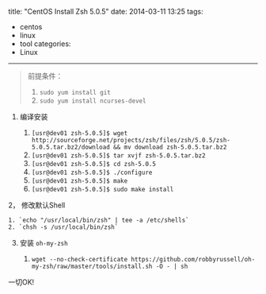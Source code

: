 title: "CentOS Install Zsh 5.0.5"
date: 2014-03-11 13:25
tags:
- centos
- linux
- tool
categories: 
- Linux
---

> 前提条件： 
>
> 1. `sudo yum install git`
> 2. `sudo yum install ncurses-devel`

1. 编译安装

	1. `[usr@dev01 zsh-5.0.5]$ wget http://sourceforge.net/projects/zsh/files/zsh/5.0.5/zsh-5.0.5.tar.bz2/download && mv download zsh-5.0.5.tar.bz2 `
	2. `[usr@dev01 zsh-5.0.5]$ tar xvjf zsh-5.0.5.tar.bz2`
	3. `[usr@dev01 zsh-5.0.5]$ cd zsh-5.0.5`
	4. `[usr@dev01 zsh-5.0.5]$ ./configure`
	5. `[usr@dev01 zsh-5.0.5]$ make`
	6. `[usr@dev01 zsh-5.0.5]$ sudo make install`

2， 修改默认Shell

	1. `echo "/usr/local/bin/zsh" | tee -a /etc/shells`
	2. `chsh -s /usr/local/bin/zsh`

3. 安装 `oh-my-zsh`

	1. `wget --no-check-certificate https://github.com/robbyrussell/oh-my-zsh/raw/master/tools/install.sh -O - | sh`
	
一切OK!
	
